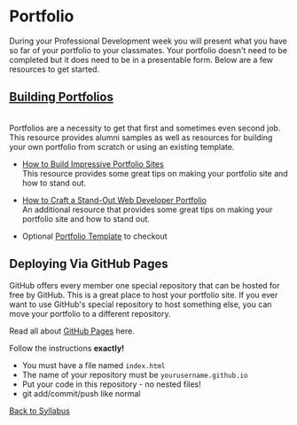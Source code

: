 # Portfolio

During your Professional Development week you will present what you have so far of your portfolio to your classmates.  Your portfolio doesn't need to be completed but it does need to be in a presentable form.  Below are a few resources to get started.

## [Building Portfolios](https://drive.google.com/open?id=1_2BvaU30PKbmA1KIYHxGtY_VWUOH9-kuU8ra7keZ3Y8)
<br/> Portfolios are a necessity to get that first and sometimes even second job. This resource provides alumni samples as well as resources for building your own portfolio from scratch or using an existing template.
<br/>

- [How to Build Impressive Portfolio Sites](https://drive.google.com/open?id=1G2r9gFyyHHsTjN-d4iDT1z_Sdx2V4bN8QwFVJbMbUlo)  
This resource provides some great tips on making your portfolio site and how to stand out.

- [How to Craft a Stand-Out Web Developer Portfolio](https://drive.google.com/open?id=1A_8u1EsxaBQtL11TRmC4nGGECDlJJapVW7pdbYWRRVE)  
An additional resource that provides some great tips on making your portfolio site and how to stand out.

- Optional [Portfolio Template](./tools_and_resources/portfolio-v001) to checkout

## Deploying Via GitHub Pages
GitHub offers every member one special repository that can be hosted for free by GitHub. This is a great place to host your portfolio site. If you ever want to use GitHub's special repository to host something else, you can move your portfolio to a different repository.

Read all about <a href="https://pages.github.com/" target="blank">GitHub Pages</a> here.

Follow the instructions **exactly!**
- You must have a file named `index.html`
- The name of your repository must be `yourusername.github.io`
- Put your code in this repository - no nested files!
- git add/commit/push like normal

[ Back to Syllabus ](../README.md#resources)
